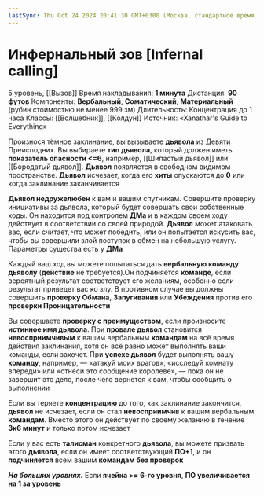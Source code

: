 ```yaml
---
lastSync: Thu Oct 24 2024 20:41:30 GMT+0300 (Москва, стандартное время)
---
```

# Инфернальный зов [Infernal calling]
5 уровень, [[Вызов]]
Время накладывания: **1 минута**
Дистанция: **90 футов**
Компоненты: **Вербальный**, **Соматический**, **Материальный** (рубин стоимостью не менее 999 зм)
Длительность: Концентрация до 1 часа
Классы: [[Волшебник]], [[Колдун]]
Источник: «Xanathar's Guide to Everything»

Произнося тёмное заклинание, вы вызываете **дьявола** из Девяти Преисподних. Вы выбираете **тип дьявола**, который должен иметь **показатель опасности <=6**, например, [[Шипастый дьявол]] или [[Бородатый дьявол]]. **Дьявол** появляется в свободном видимом пространстве. **Дьявол** исчезает, когда его **хиты** опускаются до **0** или когда заклинание заканчивается

**Дьявол недружелюбен** к вам и вашим спутникам. Совершите проверку инициативы за дьявола, который будет совершать свои собственные ходы. Он находится под контролем **ДМа** и в каждом своем ходу действует в соответствии со своей природой. **Дьявол** может атаковать вас, если считает, что может победить, или он попытается искусить вас, чтобы вы совершили злой поступок в обмен на небольшую услугу. Параметры существа есть у **ДМа**

Каждый ваш ход вы можете попытаться дать **вербальную команду дьяволу** (**действие** не требуется).Он подчиняется **команде**, если вероятный результат соответствует его желаниям, особенно если результат приведет вас ко злу. В противном случае вы должны совершить **проверку Обмана**, **Запугивания** или **Убеждения** против его **проверки Проницательности**

Вы совершаете **проверку с преимуществом**, если произносите **истинное имя дьявола**. При **провале дьявол** становится **невосприимчивым** к вашим вербальным **командам** на всё время действия заклинания, хотя он всё равно может выполнять ваши команды, если захочет. При **успехе дьявол** будет выполнять вашу **команду**, например, — «атакуй моих врагов», «исследуй комнату впереди» или «отнеси это сообщение королеве», — пока он не завершит это дело, после чего вернется к вам, чтобы сообщить о выполнении

Если вы теряете **концентрацию** до того, как заклинание закончится, **дьявол** не исчезает, если он стал **невосприимчив** к вашим вербальным **командам**. Вместо этого он действует по своему желанию в течение **3к6 минут** и только потом исчезает

Если у вас есть **талисман** конкретного **дьявола**, вы можете призвать этого **дьявола**, если он имеет соответствующий **ПО+1**, и он **подчиняется** всем вашим **командам без проверок**

**_На больших уровнях._** Если **ячейка >= 6-го уровня**, **ПО увеличивается на 1 за уровень**